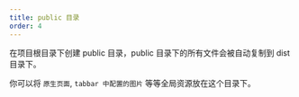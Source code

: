 ```yaml
---
title: public 目录
order: 4
---
```


在项目根目录下创建 public 目录，public 目录下的所有文件会被自动复制到 dist 目录下。

你可以将 `原生页面`, `tabbar 中配置的图片` 等等全局资源放在这个目录下。
